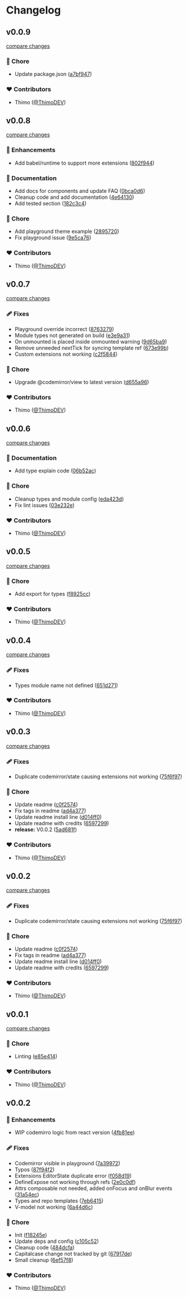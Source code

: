 # Changelog


## v0.0.9

[compare changes](https://github.com/ThimoDEV/nuxt-codemirror/compare/v0.0.8...v0.0.9)

### 🏡 Chore

- Update package.json ([a7bf947](https://github.com/ThimoDEV/nuxt-codemirror/commit/a7bf947))

### ❤️ Contributors

- Thimo ([@ThimoDEV](http://github.com/ThimoDEV))

## v0.0.8

[compare changes](https://github.com/ThimoDEV/nuxt-codemirror/compare/v0.0.7...v0.0.8)

### 🚀 Enhancements

- Add babel/runtime to support more extensions ([802f944](https://github.com/ThimoDEV/nuxt-codemirror/commit/802f944))

### 📖 Documentation

- Add docs for components and update FAQ ([0bca0d6](https://github.com/ThimoDEV/nuxt-codemirror/commit/0bca0d6))
- Cleanup code and add documentation ([4e64130](https://github.com/ThimoDEV/nuxt-codemirror/commit/4e64130))
- Add tested section ([182c3c4](https://github.com/ThimoDEV/nuxt-codemirror/commit/182c3c4))

### 🏡 Chore

- Add playground theme example ([2895720](https://github.com/ThimoDEV/nuxt-codemirror/commit/2895720))
- Fix playground issue ([9e5ca76](https://github.com/ThimoDEV/nuxt-codemirror/commit/9e5ca76))

### ❤️ Contributors

- Thimo ([@ThimoDEV](http://github.com/ThimoDEV))

## v0.0.7

[compare changes](https://github.com/ThimoDEV/nuxt-codemirror/compare/v0.0.6...v0.0.7)

### 🩹 Fixes

- Playground override incorrect ([8763279](https://github.com/ThimoDEV/nuxt-codemirror/commit/8763279))
- Module types not generated on build ([e3e9a31](https://github.com/ThimoDEV/nuxt-codemirror/commit/e3e9a31))
- On unmounted is placed inside onmounted warning ([9d65ba9](https://github.com/ThimoDEV/nuxt-codemirror/commit/9d65ba9))
- Remove unneeded nextTick for syncing template ref ([673e99b](https://github.com/ThimoDEV/nuxt-codemirror/commit/673e99b))
- Custom extensions not working ([c2f5844](https://github.com/ThimoDEV/nuxt-codemirror/commit/c2f5844))

### 🏡 Chore

- Upgrade @codemirror/view to latest version ([d655a96](https://github.com/ThimoDEV/nuxt-codemirror/commit/d655a96))

### ❤️ Contributors

- Thimo ([@ThimoDEV](http://github.com/ThimoDEV))

## v0.0.6

[compare changes](https://github.com/ThimoDEV/nuxt-codemirror/compare/v0.0.5...v0.0.6)

### 📖 Documentation

- Add type explain code ([06b52ac](https://github.com/ThimoDEV/nuxt-codemirror/commit/06b52ac))

### 🏡 Chore

- Cleanup types and module config ([eda423d](https://github.com/ThimoDEV/nuxt-codemirror/commit/eda423d))
- Fix lint issues ([03e232e](https://github.com/ThimoDEV/nuxt-codemirror/commit/03e232e))

### ❤️ Contributors

- Thimo ([@ThimoDEV](http://github.com/ThimoDEV))

## v0.0.5

[compare changes](https://github.com/ThimoDEV/nuxt-codemirror/compare/v0.0.4...v0.0.5)

### 🏡 Chore

- Add export for types ([f8925cc](https://github.com/ThimoDEV/nuxt-codemirror/commit/f8925cc))

### ❤️ Contributors

- Thimo ([@ThimoDEV](http://github.com/ThimoDEV))

## v0.0.4

[compare changes](https://github.com/ThimoDEV/nuxt-codemirror/compare/v0.0.3...v0.0.4)

### 🩹 Fixes

- Types module name not defined ([651d271](https://github.com/ThimoDEV/nuxt-codemirror/commit/651d271))

### ❤️ Contributors

- Thimo ([@ThimoDEV](http://github.com/ThimoDEV))

## v0.0.3

[compare changes](https://github.com/ThimoDEV/nuxt-codemirror/compare/v0.0.1...v0.0.3)

### 🩹 Fixes

- Duplicate codemirror/state causing extensions not working ([75f6f97](https://github.com/ThimoDEV/nuxt-codemirror/commit/75f6f97))

### 🏡 Chore

- Update readme ([c0f2574](https://github.com/ThimoDEV/nuxt-codemirror/commit/c0f2574))
- Fix tags in readme ([ad4a377](https://github.com/ThimoDEV/nuxt-codemirror/commit/ad4a377))
- Update readme install line ([d014ff0](https://github.com/ThimoDEV/nuxt-codemirror/commit/d014ff0))
- Update readme with credits ([6597299](https://github.com/ThimoDEV/nuxt-codemirror/commit/6597299))
- **release:** V0.0.2 ([5ad681f](https://github.com/ThimoDEV/nuxt-codemirror/commit/5ad681f))

### ❤️ Contributors

- Thimo ([@ThimoDEV](http://github.com/ThimoDEV))

## v0.0.2

[compare changes](https://github.com/ThimoDEV/nuxt-codemirror/compare/v0.0.1...v0.0.2)

### 🩹 Fixes

- Duplicate codemirror/state causing extensions not working ([75f6f97](https://github.com/ThimoDEV/nuxt-codemirror/commit/75f6f97))

### 🏡 Chore

- Update readme ([c0f2574](https://github.com/ThimoDEV/nuxt-codemirror/commit/c0f2574))
- Fix tags in readme ([ad4a377](https://github.com/ThimoDEV/nuxt-codemirror/commit/ad4a377))
- Update readme install line ([d014ff0](https://github.com/ThimoDEV/nuxt-codemirror/commit/d014ff0))
- Update readme with credits ([6597299](https://github.com/ThimoDEV/nuxt-codemirror/commit/6597299))

### ❤️ Contributors

- Thimo ([@ThimoDEV](http://github.com/ThimoDEV))

## v0.0.1

[compare changes](https://github.com/ThimoDEV/nuxt-codemirror/compare/v0.0.2...v0.0.1)

### 🏡 Chore

- Linting ([e85e414](https://github.com/ThimoDEV/nuxt-codemirror/commit/e85e414))

### ❤️ Contributors

- Thimo ([@ThimoDEV](http://github.com/ThimoDEV))

## v0.0.2


### 🚀 Enhancements

- WIP codemirro logic from react version ([4fb81ee](https://github.com/your-org/my-module/commit/4fb81ee))

### 🩹 Fixes

- Codemirror visible in playground ([7a39972](https://github.com/your-org/my-module/commit/7a39972))
- Typos ([87f94f2](https://github.com/your-org/my-module/commit/87f94f2))
- Extensions EditorState duplicate error ([f058d19](https://github.com/your-org/my-module/commit/f058d19))
- DefineExpose not working through refs ([2e0c0df](https://github.com/your-org/my-module/commit/2e0c0df))
- Attrs composable not needed, added onFocus and onBlur events ([31a54ec](https://github.com/your-org/my-module/commit/31a54ec))
- Types and repo templates ([7eb6415](https://github.com/your-org/my-module/commit/7eb6415))
- V-model not working ([6a44d6c](https://github.com/your-org/my-module/commit/6a44d6c))

### 🏡 Chore

- Init ([f18245e](https://github.com/your-org/my-module/commit/f18245e))
- Update deps and config ([c105c52](https://github.com/your-org/my-module/commit/c105c52))
- Cleanup code ([484dcfa](https://github.com/your-org/my-module/commit/484dcfa))
- Capitalcase change not tracked by git ([67917de](https://github.com/your-org/my-module/commit/67917de))
- Small cleanup ([6ef57f8](https://github.com/your-org/my-module/commit/6ef57f8))

### ❤️ Contributors

- Thimo ([@ThimoDEV](http://github.com/ThimoDEV))


